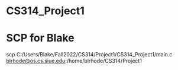 # CS314_Project1

# SCP for Blake
scp C:/Users/Blake/Fall2022/CS314/Project1/CS314_Project1/main.c blrhode@os.cs.siue.edu:/home/blrhode/CS314/Project1